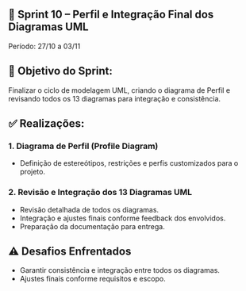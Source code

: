 ## 📌 Sprint 10 – Perfil e Integração Final dos Diagramas UML

Período: 27/10 a 03/11

## 🎯 Objetivo do Sprint:
Finalizar o ciclo de modelagem UML, criando o diagrama de Perfil e revisando todos os 13 diagramas para integração e consistência.

## ✅ Realizações:
### 1. Diagrama de Perfil (Profile Diagram)
- Definição de estereótipos, restrições e perfis customizados para o projeto.

### 2. Revisão e Integração dos 13 Diagramas UML
- Revisão detalhada de todos os diagramas.
- Integração e ajustes finais conforme feedback dos envolvidos.
- Preparação da documentação para entrega.

## ⚠️ Desafios Enfrentados
- Garantir consistência e integração entre todos os diagramas.
- Ajustes finais conforme requisitos e escopo.
